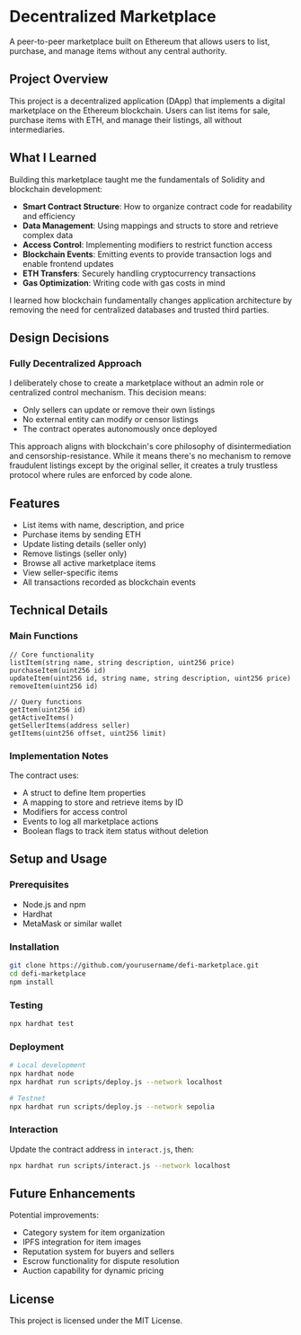 # Decentralized Marketplace

A peer-to-peer marketplace built on Ethereum that allows users to list, purchase, and manage items without any central authority.

## Project Overview

This project is a decentralized application (DApp) that implements a digital marketplace on the Ethereum blockchain. Users can list items for sale, purchase items with ETH, and manage their listings, all without intermediaries.

## What I Learned

Building this marketplace taught me the fundamentals of Solidity and blockchain development:

- **Smart Contract Structure**: How to organize contract code for readability and efficiency
- **Data Management**: Using mappings and structs to store and retrieve complex data
- **Access Control**: Implementing modifiers to restrict function access
- **Blockchain Events**: Emitting events to provide transaction logs and enable frontend updates
- **ETH Transfers**: Securely handling cryptocurrency transactions
- **Gas Optimization**: Writing code with gas costs in mind

I learned how blockchain fundamentally changes application architecture by removing the need for centralized databases and trusted third parties.

## Design Decisions

### Fully Decentralized Approach

I deliberately chose to create a marketplace without an admin role or centralized control mechanism. This decision means:

- Only sellers can update or remove their own listings
- No external entity can modify or censor listings
- The contract operates autonomously once deployed

This approach aligns with blockchain's core philosophy of disintermediation and censorship-resistance. While it means there's no mechanism to remove fraudulent listings except by the original seller, it creates a truly trustless protocol where rules are enforced by code alone.

## Features

- List items with name, description, and price
- Purchase items by sending ETH
- Update listing details (seller only)
- Remove listings (seller only)
- Browse all active marketplace items
- View seller-specific items
- All transactions recorded as blockchain events

## Technical Details

### Main Functions

```solidity
// Core functionality
listItem(string name, string description, uint256 price)
purchaseItem(uint256 id)
updateItem(uint256 id, string name, string description, uint256 price)
removeItem(uint256 id)

// Query functions
getItem(uint256 id)
getActiveItems()
getSellerItems(address seller)
getItems(uint256 offset, uint256 limit)
```

### Implementation Notes

The contract uses:

- A struct to define Item properties
- A mapping to store and retrieve items by ID
- Modifiers for access control
- Events to log all marketplace actions
- Boolean flags to track item status without deletion

## Setup and Usage

### Prerequisites

- Node.js and npm
- Hardhat
- MetaMask or similar wallet

### Installation

```bash
git clone https://github.com/yourusername/defi-marketplace.git
cd defi-marketplace
npm install
```

### Testing

```bash
npx hardhat test
```

### Deployment

```bash
# Local development
npx hardhat node
npx hardhat run scripts/deploy.js --network localhost

# Testnet
npx hardhat run scripts/deploy.js --network sepolia
```

### Interaction

Update the contract address in `interact.js`, then:

```bash
npx hardhat run scripts/interact.js --network localhost
```

## Future Enhancements

Potential improvements:

- Category system for item organization
- IPFS integration for item images
- Reputation system for buyers and sellers
- Escrow functionality for dispute resolution
- Auction capability for dynamic pricing

## License

This project is licensed under the MIT License.
